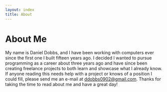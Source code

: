 ```yaml
---
layout: index
title: About
---
```

# About Me

My name is Daniel Dobbs, and I have been working with computers ever since the first one I built fifteen years ago. I decided I wanted to pursue programming as a career about three years ago and have since been creating freelance projects to both learn and showcase what I already know. If anyone reading this needs help with a project or knows of a position I could fill, please send me an e-mail at ddobbs0902@gmail.com. Thanks for taking the time to read about me and have a great day!